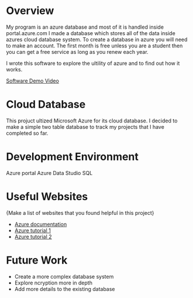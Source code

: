 # Overview

My program is an azure database and most of it is handled inside portal.azure.com I made a database which stores all of the data inside azures cloud database system. To create a database in azure you will need to make an account. The first month is free unless you are a student then you can get a free service as long as you renew each year.

I wrote this software to explore the ultility of azure and to find out how it works.

[Software Demo Video](https://youtu.be/LHm_3WoHwbM)

# Cloud Database

This projuct ultized Microsoft Azure for its cloud database. I decided to make a simple two table database to track my projects that I have completed so far.

# Development Environment

Azure portal
Azure Data Studio
SQL

# Useful Websites

{Make a list of websites that you found helpful in this project}
- [Azure documentation](https://learn.microsoft.com/en-us/azure/?product=popular)
- [Azure tutorial 1](https://learn.microsoft.com/en-us/azure/azure-sql/database/private-endpoint-overview?view=azuresql#how-to-set-up-private-link-for-azure-sql-database)
- [Azure tutorial 2](https://learn.microsoft.com/en-us/sql/azure-data-studio/quickstart-sql-database?view=sql-server-ver16)

# Future Work

- Create a more complex database system
- Explore ncryption more in depth
- Add more details to the existing database
